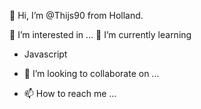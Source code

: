 👋 
Hi, I’m @Thijs90 from Holland.

👀 I’m interested in ...
🌱 I’m currently learning
- Javascript
 
- 💞️ I’m looking to collaborate on ...
- 📫 How to reach me ...

<!---
Thijs90/Thijs90 is a ✨ special ✨ repository because its `README.md` (this file) appears on your GitHub profile.
You can click the Preview link to take a look at your changes.
--->
